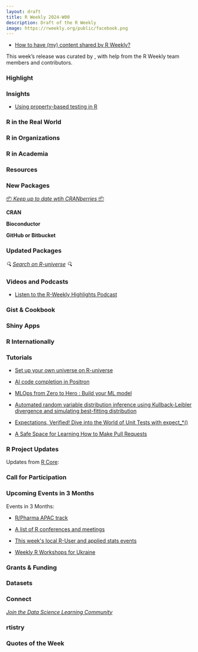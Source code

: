 ```yaml
---
layout: draft
title: R Weekly 2024-W00
description: Draft of the R Weekly
image: https://rweekly.org/public/facebook.png
---
```


- [How to have (my) content shared by R Weekly?](https://github.com/rweekly/rweekly.org#how-to-have-my-content-shared-by-r-weekly)

This week’s release was curated by [](), with help from the R Weekly team members and contributors.

### Highlight

### Insights

- [Using property-based testing in R](https://www.etiennebacher.com/posts/2024-10-01-using-property-testing-in-r/)

### R in the Real World

### R in Organizations

### R in Academia

### Resources

### New Packages

<!-- <p class="added-hostname"><a href="https://rweekly.org/live" target="_blank" class="externalLink">📦 <i>Go Live for More New Pkgs</i> 📦</a></p> -->
<p class="added-hostname"><a href="https://dirk.eddelbuettel.com/cranberries/cran/new/" target="_blank" class="externalLink">📦 <i>Keep up to date wtih CRANberries</i> 📦</a></p>

**CRAN**

**Bioconductor**

**GitHub or Bitbucket**

### Updated Packages

<i>🔍 [Search on R-universe](https://r-universe.dev/search/) 🔍</i>

### Videos and Podcasts

- [Listen to the R-Weekly Highlights Podcast](https://serve.podhome.fm/r-weekly-highlights)

### Gist & Cookbook

### Shiny Apps

### R Internationally

### Tutorials

- [Set up your own universe on R-universe](https://docs.r-universe.dev/publish/set-up.html)

- [AI code completion in Positron](https://blog.stephenturner.us/p/ai-code-completion-in-positron)

- [MLOps from Zero to Hero : Build your ML model](https://blog.thaink2.com/posts/mlops%20end%20to%20end%20part%2001/)

* [Automated random variable distribution inference using Kullback-Leibler divergence and simulating best-fitting distribution](https://thierrymoudiki.github.io/blog/2024/10/02/r/fitdistr)

- [Expectations, Verified! Dive into the World of Unit Tests with expect\_\*()](https://rtask.thinkr.fr/expectations-verified-dive-into-the-world-of-unit-tests-with-expect_/)

* [A Safe Space for Learning How to Make Pull Requests](https://jcarroll.com.au/2024/10/01/a-safe-space-for-learning-how-to-make-pull-requests/)

<!--<div class="post-more-begin></div><div class="post-more-end"></div>-->

### R Project Updates

Updates from [R Core](http://developer.r-project.org/blosxom.cgi/R-devel/NEWS):

### Call for Participation

### Upcoming Events in 3 Months

Events in 3 Months:

- [R/Pharma APAC track](https://rinpharma.com/post/2024-07-17-apac-track/)

- [A list of R conferences and meetings](https://jumpingrivers.github.io/meetingsR/events.html)

- [This week's local R-User and applied stats events](https://community.rstudio.com/c/irl)

- [Weekly R Workshops for Ukraine](https://sites.google.com/view/dariia-mykhailyshyna/main/r-workshops-for-ukraine)

### Grants & Funding

### Datasets

### Connect

<i>[Join the Data Science Learning Community](https://DSLC.io/)</i>

### rtistry

### Quotes of the Week
